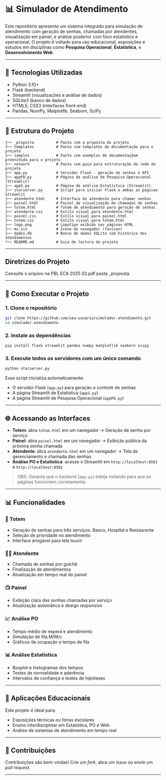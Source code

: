 
# 📊 Simulador de Atendimento 

Este repositório apresenta um sistema integrado para simulação de atendimento com geração de senhas, chamadas por atendentes, visualização em painel, e análise posterior com foco estatístico e operacional. O projeto é voltado para uso educacional, exposições e estudos em disciplinas como **Pesquisa Operacional**, **Estatística**, e **Desenvolvimento Web**.

---

## 🔧 Tecnologias Utilizadas

- Python 3.10+
- Flask (backend)
- Streamlit (visualizações e análise de dados)
- SQLite3 (banco de dados)
- HTML5, CSS3 (interfaces front-end)
- Pandas, NumPy, Matplotlib, Seaborn, SciPy

---

## 📁 Estrutura do Projeto

```
├── _proposta          # Pasta com a proposta do projeto 
├── templates          # Pasta com templates de documentação para o projeto
├── samples            # Pasta com exemplos de documentaçãom preenchida para o projeto
├── network            # Pasta com guia para estruturação da rede do projeto
├── app.py             # Servidor Flask - geração de senhas e API
├── appPO.py           # Página de análise de Pesquisa Operacional (Streamlit)
├── appS.py            # Página de análise Estatística (Streamlit)
├── starserver.py      # Script para iniciar Flask e ambas as páginas Streamlit
├── atendente.html     # Interface do atendente para chamar senhas
├── painel.html        # Painel de visualização de chamadas de senhas
├── totem.html         # Totem de atendimento para geração de senhas
├── atendente.css      # Estilo visual para atendente.html
├── painel.css         # Estilo visual para painel.html
├── totem.css          # Estilo visual para totem.html
├── logo.png           # Logotipo exibido nas páginas HTML
├── ms.ico             # Ícone do navegador (favicon)
├── dados.db           # Banco de dados SQLite com histórico dos atendimentos
└── README.md          # Guia de leitura do projeto
```

---

##  Diretrizes do Projeto

Consulte o arquivo na PBL EC8 2025 02.pdf pasta _proposta.

---

## 🚀 Como Executar o Projeto

### 1. Clone o repositório

```bash
git clone https://github.com/seu-usuario/simulador-atendimento.git
cd simulador-atendimento
```

### 2. Instale as dependências

```bash
pip install flask streamlit pandas numpy matplotlib seaborn scipy
```

### 3. Execute todos os servidores com um único comando

```bash
python starserver.py
```

Esse script inicializa automaticamente:
- O servidor Flask (`app.py`) para geração e controle de senhas
- A página Streamlit de Estatística (`appS.py`)
- A página Streamlit de Pesquisa Operacional (`appPO.py`)

---

## 🌐 Acessando as Interfaces

- **Totem**: abra `totem.html` em um navegador → Geração de senha por serviço
- **Painel**: abra `painel.html` em um navegador → Exibição pública da próxima senha chamada
- **Atendente**: abra `atendente.html` em um navegador → Tela de gerenciamento e chamada das senhas
- **Análise PO e Estatística**: acesse o Streamlit em `http://localhost:8501` e `http://localhost:8502`

> OBS: Garanta que o backend (`app.py`) esteja rodando para que as páginas funcionem corretamente.

---

## 📊 Funcionalidades

### 🔘 Totem

- Geração de senhas para três serviços: Banco, Hospital e Restaurante
- Seleção de prioridade no atendimento
- Interface amigável para tela touch

### 👩‍💼 Atendente

- Chamada de senhas por guichê
- Finalização de atendimentos
- Atualização em tempo real do painel

### 📺 Painel

- Exibição clara das senhas chamadas por serviço
- Atualização automática e design responsivo

### 📈 Análise PO

- Tempo médio de espera e atendimento
- Simulação de fila M/M/c
- Gráficos de ocupação e tempo de fila

### 📊 Análise Estatística

- Boxplot e histogramas dos tempos
- Testes de normalidade e aderência
- Intervalos de confiança e testes de hipóteses

---

## 🧠 Aplicações Educacionais

Este projeto é ideal para:

- Exposições técnicas ou feiras escolares
- Ensino interdisciplinar em Estatística, PO e Web
- Análise de sistemas de atendimento em tempo real

---

## 🙋 Contribuições

Contribuições são bem-vindas! Crie um _fork_, abra um _issue_ ou envie um _pull request_.

---

